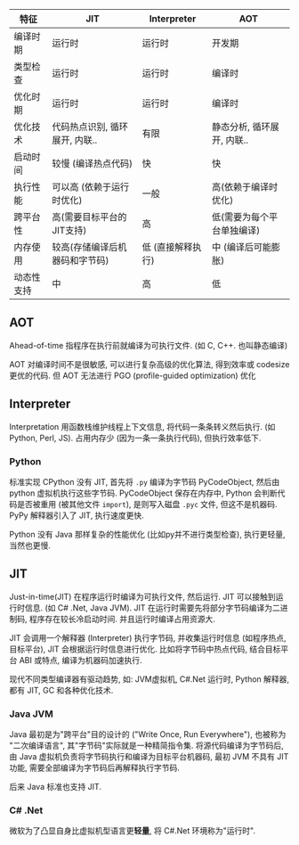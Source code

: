 | 特征       | JIT                            | Interpreter       | AOT                        |
| ---------- | ------------------------------ | ----------------- | -------------------------- |
| 编译时期   | 运行时                         | 运行时            | 开发期                     |
| 类型检查   | 运行时                         | 运行时            | 编译时                     |
| 优化时期   | 运行时                         | 运行时            | 编译时                     |
| 优化技术   | 代码热点识别, 循环展开, 内联.. | 有限              | 静态分析, 循环展开, 内联.. |
| 启动时间   | 较慢 (编译热点代码)            | 快                | 快                         |
| 执行性能   | 可以高 (依赖于运行时优化)      | 一般              | 高(依赖于编译时优化)       |
| 跨平台性   | 高(需要目标平台的JIT支持)      | 高                | 低(需要为每个平台单独编译) |
| 内存使用   | 较高(存储编译后机器码和字节码) | 低 (直接解释执行) | 中 (编译后可能膨胀)        |
| 动态性支持 | 中                             | 高                | 低                           |


## AOT

Ahead-of-time 指程序在执行前就编译为可执行文件. (如 C, C++. 也叫静态编译)

AOT 对编译时间不是很敏感, 可以进行复杂高级的优化算法, 得到效率或 codesize 更优的代码. 但 AOT 无法进行 PGO (profile-guided optimization) 优化

## Interpreter

Interpretation 用函数栈维护线程上下文信息, 将代码一条条转义然后执行. (如 Python, Perl, JS). 占用内存少 (因为一条一条执行代码), 但执行效率低下.

### Python

标准实现 CPython 没有 JIT, 首先将 `.py` 编译为字节码 PyCodeObject, 然后由 python 虚拟机执行这些字节码. PyCodeObject 保存在内存中, Python 会判断代码是否被重用 (被其他文件 `import`), 是则写入磁盘 `.pyc` 文件, 但这不是机器码. PyPy 解释器引入了 JIT, 执行速度更快.

Python 没有 Java 那样复杂的性能优化 (比如py并不进行类型检查), 执行更轻量, 当然也更慢.

## JIT

Just-in-time(JIT) 在程序运行时编译为可执行文件, 然后运行. JIT 可以接触到运行时信息. (如 C# .Net, Java JVM). JIT 在运行时需要先将部分字节码编译为二进制码, 程序存在较长冷启动时间. 并且运行时编译占用资源大. 

JIT 会调用一个解释器 (Interpreter) 执行字节码, 并收集运行时信息 (如程序热点, 目标平台), JIT 会根据运行时信息进行优化. 比如将字节码中热点代码, 结合目标平台 ABI 或特点, 编译为机器码加速执行.

现代不同类型编译器有驱动趋势, 如: JVM虚拟机, C#.Net 运行时, Python 解释器, 都有 JIT, GC 和各种优化技术.

### Java JVM 

Java 最初是为"跨平台"目的设计的 ("Write Once, Run Everywhere"), 也被称为 "二次编译语言", 其"字节码"实际就是一种精简指令集. 将源代码编译为字节码后, 由 Java 虚拟机负责将字节码执行和编译为目标平台机器码, 最初 JVM 不具有 JIT 功能, 需要全部编译为字节码后再解释执行字节码. 

后来 Java 标准也支持 JIT.

### C# .Net

微软为了凸显自身比虚拟机型语言更**轻量**, 将 C#.Net 环境称为"运行时".